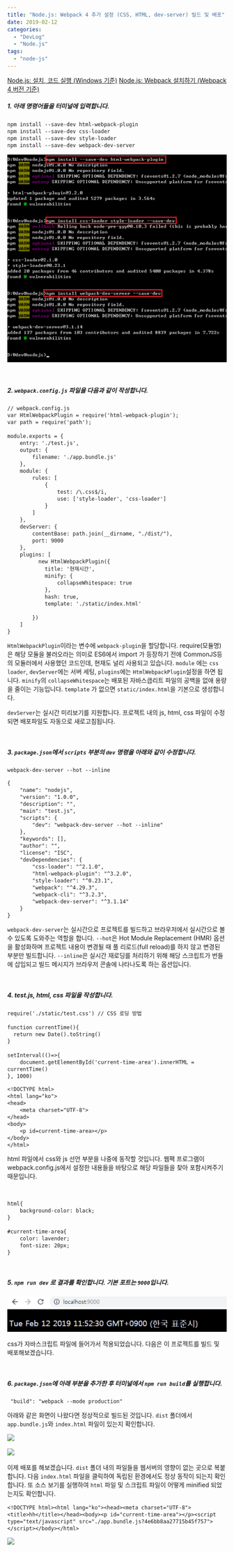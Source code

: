 ```yaml
---
title: "Node.js: Webpack 4 추가 설정 (CSS, HTML, dev-server) 빌드 및 배포"
date: 2019-02-12
categories: 
  - "DevLog"
  - "Node.js"
tags: 
  - "node-js"
---
```


[Node.js: 설치, 코드 실행 (Windows 기준)](http://yoonbumtae.com/?p=772) [Node.js: Webpack 설치하기 (Webpack 4 버전 기준)](http://yoonbumtae.com/?p=784)

##### **1\. 아래 명령어들을 터미널에 입력합니다.**

```
npm install --save-dev html-webpack-plugin
npm install --save-dev css-loader
npm install --save-dev style-loader
npm install --save-dev webpack-dev-server
```

![](./assets/img/wp-content/uploads/2019/02/addi-e1566915663549.png)

 

##### **2\. `webpack.config.js` 파일을 다음과 같이 작성합니다.**

```
// webpack.config.js
var HtmlWebpackPlugin = require('html-webpack-plugin');
var path = require('path');

module.exports = {
    entry: './test.js',
    output: {
        filename: './app.bundle.js'
    },
    module: {
        rules: [
            {
                test: /\.css$/i,
                use: ['style-loader', 'css-loader']
            }
        ]
    },
    devServer: {
        contentBase: path.join(__dirname, "./dist/"),
        port: 9000
    },
    plugins: [
          new HtmlWebpackPlugin({
            title: '현재시간',
            minify: {
                collapseWhitespace: true
            },
            hash: true,
            template: './static/index.html'
              
        })
    ]
}

```

`HtmlWebpackPlugin`이라는 변수에 `webpack-plugin`을 할당합니다. require(모듈명)은 해당 모듈을 불러오라는 의미로 ES6에서 import 가 등장하기 전에 CommonJS등의 모듈러에서 사용했던 코드인데, 현재도 널리 사용되고 있습니다. `module` 에는 `css loader`, `devServer`에는 서버 세팅, `plugins`에는 `HtmlWebpackPlugin`설정을 하면 됩니다. `minify`의 `collapseWhitespace`는 배포된 자바스큽리트 파일의 공백을 없애 용량을 줄이는 기능입니다. `template` 가 없으면 `static/index.html`을 기본으로 생성합니다.

`devServer`는 실시간 미리보기를 지원합니다. 프로젝트 내의 js, html, css 파일이 수정되면 배포파일도 자동으로 새로고침됩니다.

 

##### **3\. `package.json`에서 `scripts` 부분의 `dev` 명령을 아래와 같이 수정합니다.**

```
webpack-dev-server --hot --inline
```

```
{
    "name": "nodejs",
    "version": "1.0.0",
    "description": "",
    "main": "test.js",
    "scripts": {
        "dev": "webpack-dev-server --hot --inline"
    },
    "keywords": [],
    "author": "",
    "license": "ISC",
    "devDependencies": {
        "css-loader": "^2.1.0",
        "html-webpack-plugin": "^3.2.0",
        "style-loader": "^0.23.1",
        "webpack": "^4.29.3",
        "webpack-cli": "^3.2.3",
        "webpack-dev-server": "^3.1.14"
    }
}

```

`webpack-dev-server`는 실시간으로 프로젝트를 빌드하고 브라우저에서 실시간으로 볼 수 있도록 도와주는 역할을 합니다. `--hot`은 Hot Module Replacement (HMR) 옵션을 활성화하며 프로젝트 내용이 변경될 때 풀 리로드(full reload)를 하지 않고 변경된 부분만 빌드합니다. `--inline`은 실시간 재로딩를 처리하기 위해 해당 스크립트가 번들에 삽입되고 빌드 메시지가 브라우저 콘솔에 나타나도록 하는 옵션입니다.

 

##### **4\. test.js, html, css 파일을 작성합니다.**

```
require('./static/test.css') // CSS 로딩 방법

function currentTime(){
  return new Date().toString()
}

setInterval(()=>{
    document.getElementById('current-time-area').innerHTML = currentTime()
}, 1000)

```

```
<!DOCTYPE html>
<html lang="ko">
<head>
    <meta charset="UTF-8">
</head>
<body>
    <p id=current-time-area></p>
</body>
</html>
```

html 파일에서 css와 js 선언 부분을 나중에 동작할 것입니다. 웹팩 프로그램이 webpack.config.js에서 설정한 내용들을 바탕으로 해당 파일들을 찾아 포함시켜주기 때문입니다.

 

```
html{
    background-color: black;
}

#current-time-area{
    color: lavender;
    font-size: 20px;
}
```

 

##### **5\. `npm run dev` 로 결과를 확인합니다. 기본 포트는 `9000`입니다.**

![](./assets/img/wp-content/uploads/2019/02/time1.gif)

css가 자바스크립트 파일에 들어가서 적용되었습니다. 다음은 이 프로젝트를 빌드 및 배포해보겠습니다.

 

##### **6\. `package.json`에 아래 부분을 추가한 후 터미널에서 `npm run build`를 실행합니다.**

```
 "build": "webpack --mode production"
```

아래와 같은 화면이 나왔다면 정상적으로 빌드된 것입니다. `dist` 폴더에서 `app.bundle.js`와 `index.html` 파일이 있는지 확인합니다.

![](./assets/img/wp-content/uploads/2019/02/스크린샷-2019-08-28-오전-12.14.12.png)

![](./assets/img/wp-content/uploads/2019/02/스크린샷-2019-08-28-오전-12.16.21.png)

이제 배포를 해보겠습니다. `dist` 폴더 내의 파일들을 웹서버의 영향이 없는 곳으로 복붙합니다. 다음 `index.html` 파일을 클릭하여 독립된 환경에서도 정상 동작이 되는지 확인합니다. 또 소스 보기를 실행하여 `html` 파일 및 스크립트 파일이 어떻게 minified 되었는지도 확인합니다.

```
<!DOCTYPE html><html lang="ko"><head><meta charset="UTF-8"><title>hh</title></head><body><p id="current-time-area"></p><script type="text/javascript" src="./app.bundle.js?4e6bb8aa27715b45f757"></script></body></html>
```

![](./assets/img/wp-content/uploads/2019/02/스크린샷-2019-08-28-오전-12.19.48.png)
